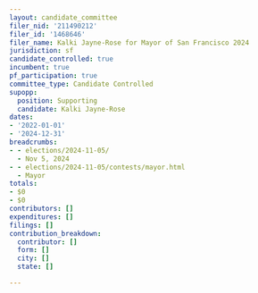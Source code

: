 ```yaml
---
layout: candidate_committee
filer_nid: '211490212'
filer_id: '1468646'
filer_name: Kalki Jayne-Rose for Mayor of San Francisco 2024
jurisdiction: sf
candidate_controlled: true
incumbent: true
pf_participation: true
committee_type: Candidate Controlled
supopp:
  position: Supporting
  candidate: Kalki Jayne-Rose
dates:
- '2022-01-01'
- '2024-12-31'
breadcrumbs:
- - elections/2024-11-05/
  - Nov 5, 2024
- - elections/2024-11-05/contests/mayor.html
  - Mayor
totals:
- $0
- $0
contributors: []
expenditures: []
filings: []
contribution_breakdown:
  contributor: []
  form: []
  city: []
  state: []

---
```

